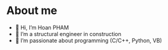 # About me
- 👋 Hi, I’m Hoan PHAM
- 👀 I’m a structural engineer in construction
- 🌱 I’m passionate about programming (C/C++, Python, VB)

<!---
pkhoan/pkhoan is a ✨ special ✨ repository because its `README.md` (this file) appears on your GitHub profile.
You can click the Preview link to take a look at your changes.
--->

